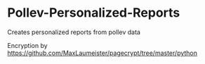 # Pollev-Personalized-Reports
Creates personalized reports from pollev data

Encryption by https://github.com/MaxLaumeister/pagecrypt/tree/master/python

